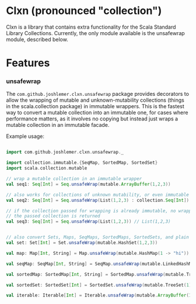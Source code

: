# Clxn (pronounced "collection")

Clxn is a library that contains extra functionality for the Scala Standard Library Collections. Currently, the only module available is the unsafewrap module, described below. 


# Features

### unsafewrap

The `com.github.joshlemer.clxn.unsafewrap` package provides decorators to allow the wrapping of mutable and unknown-mutability collections (things in the scala.collection package) in immutable wrappers. This is the fastest way to convert a mutable collection into an immutable one, for cases where performance matters, as it involves no copying but instead just wraps a mutable collection in an immutable facade.

Example usage: 

```scala

import com.github.joshlemer.clxn.unsafewrap._

import collection.immutable.{SeqMap, SortedMap, SortedSet}
import scala.collection.mutable

// wrap a mutable collection in an immutable wrapper
val seq1: Seq[Int] = Seq.unsafeWrap(mutable.ArrayBuffer(1,2,3)) 

// also works for collections of unknown mutability, or even immutable collections
val seq2: Seq[Int] = Seq.unsafeWrap(List(1,2,3) : collection.Seq[Int]) 

// if the collection passed for wrapping is already immutable, no wrapping is applied. 
// the passed collection is returned
val seq3: Seq[Int] = Seq.unsafeWrap(List(1,2,3)) // List(1,2,3)


// also convert Sets, Maps, SeqMaps, SortedMaps, SortedSets, and plain old Iterabls
val set: Set[Int] = Set.unsafeWrap(mutable.HashSet(1,2,3))

val map: Map[Int, String] = Map.unsafeWrap(mutable.HashMap(1 -> "hi"))

val seqMap: SeqMap[Int, String] = SeqMap.unsafeWrap(mutable.LinkedHashMap(1 -> "hi"))

val sortedMap: SortedMap[Int, String] = SortedMap.unsafeWrap(mutable.TreeMap(1 -> "hi"))

val sortedSet: SortedSet[Int] = SortedSet.unsafeWrap(mutable.TreeSet(1))

val iterable: Iterable[Int] = Iterable.unsafeWrap(mutable.ArrayBuffer(1,2,3))

```
